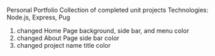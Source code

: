 Personal Portfolio 
Collection of completed unit projects
Technologies: Node.js, Express, Pug

1. changed Home Page background, side bar, and menu color 
2. changed About Page side bar color
3. changed project name title color

